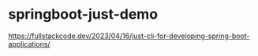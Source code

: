 # springboot-just-demo

https://fullstackcode.dev/2023/04/16/just-cli-for-developing-spring-boot-applications/
